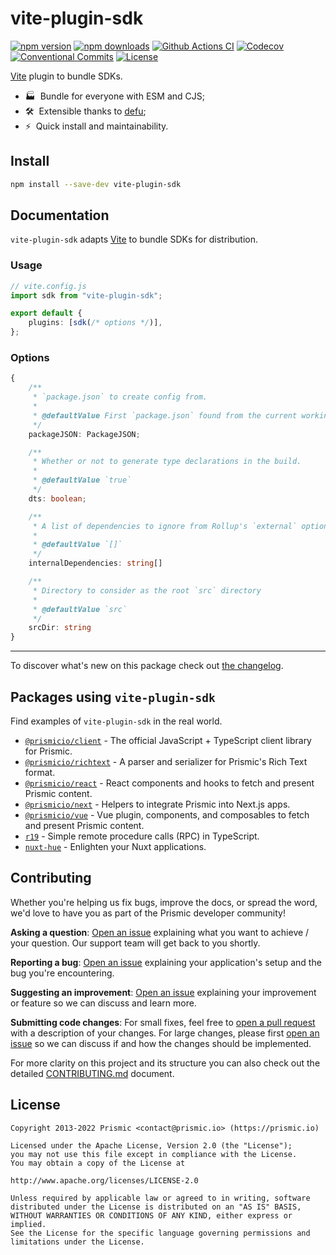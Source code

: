 <!--

TODO: Go through all "TODO" comments in the project

TODO: Replace all on all files (README.md, CONTRIBUTING.md, bug_report.md, package.json):
- vite-plugin-sdk
- Vite plugin to bundle SDKs
- prismicio-community/vite-plugin-sdk
- vite-plugin-sdk

-->

# vite-plugin-sdk

[![npm version][npm-version-src]][npm-version-href]
[![npm downloads][npm-downloads-src]][npm-downloads-href]
[![Github Actions CI][github-actions-ci-src]][github-actions-ci-href]
[![Codecov][codecov-src]][codecov-href]
[![Conventional Commits][conventional-commits-src]][conventional-commits-href]
[![License][license-src]][license-href]

<!-- TODO: Replacing link to Prismic with [Prismic][prismic] is useful here -->

[Vite][vite] plugin to bundle SDKs.

- 🏭 &nbsp;Bundle for everyone with ESM and CJS;
- 🛠 &nbsp;Extensible thanks to [defu][defu];
- ⚡ &nbsp;Quick install and maintainability.

<!--

TODO: Create a small list of package features:

- 🤔 &nbsp;A useful feature;
- 🥴 &nbsp;Another useful feature;
- 🙃 &nbsp;A final useful feature.

Non-breaking space: &nbsp; are here on purpose to fix emoji rendering on certain systems.

-->

## Install

```bash
npm install --save-dev vite-plugin-sdk
```

## Documentation

`vite-plugin-sdk` adapts [Vite][vite] to bundle SDKs for distribution.

### Usage

```typescript
// vite.config.js
import sdk from "vite-plugin-sdk";

export default {
	plugins: [sdk(/* options */)],
};
```

### Options

```typescript
{
	/**
	 * `package.json` to create config from.
	 *
	 * @defaultValue First `package.json` found from the current working directory and up.
	 */
	packageJSON: PackageJSON;

	/**
	 * Whether or not to generate type declarations in the build.
	 *
	 * @defaultValue `true`
	 */
	dts: boolean;

	/**
	 * A list of dependencies to ignore from Rollup's `external` option.
	 *
	 * @defaultValue `[]`
	 */
	internalDependencies: string[]

	/**
	 * Directory to consider as the root `src` directory
	 *
	 * @defaultValue `src`
	 */
	srcDir: string
}
```

---

To discover what's new on this package check out [the changelog][changelog].

## Packages using `vite-plugin-sdk`

Find examples of `vite-plugin-sdk` in the real world.

- [`@prismicio/client`](https://github.com/prismicio/prismic-client) - The official JavaScript + TypeScript client library for Prismic.
- [`@prismicio/richtext`](https://github.com/prismicio/prismic-richtext) - A parser and serializer for Prismic's Rich Text format.
- [`@prismicio/react`](https://github.com/prismicio/prismic-react) - React components and hooks to fetch and present Prismic content.
- [`@prismicio/next`](https://github.com/prismicio/prismic-next) - Helpers to integrate Prismic into Next.js apps.
- [`@prismicio/vue`](https://github.com/prismicio/prismic-vue) - Vue plugin, components, and composables to fetch and present Prismic content.
- [`r19`](https://github.com/prismicio-community/r19) - Simple remote procedure calls (RPC) in TypeScript.
- [`nuxt-hue`](https://github.com/lihbr/nuxt-hue) - Enlighten your Nuxt applications.

## Contributing

Whether you're helping us fix bugs, improve the docs, or spread the word, we'd love to have you as part of the Prismic developer community!

**Asking a question**: [Open an issue][repo-bug-report] explaining what you want to achieve / your question. Our support team will get back to you shortly.

**Reporting a bug**: [Open an issue][repo-bug-report] explaining your application's setup and the bug you're encountering.

**Suggesting an improvement**: [Open an issue][repo-feature-request] explaining your improvement or feature so we can discuss and learn more.

**Submitting code changes**: For small fixes, feel free to [open a pull request][repo-pull-requests] with a description of your changes. For large changes, please first [open an issue][repo-feature-request] so we can discuss if and how the changes should be implemented.

For more clarity on this project and its structure you can also check out the detailed [CONTRIBUTING.md][contributing] document.

## License

```
Copyright 2013-2022 Prismic <contact@prismic.io> (https://prismic.io)

Licensed under the Apache License, Version 2.0 (the "License");
you may not use this file except in compliance with the License.
You may obtain a copy of the License at

http://www.apache.org/licenses/LICENSE-2.0

Unless required by applicable law or agreed to in writing, software
distributed under the License is distributed on an "AS IS" BASIS,
WITHOUT WARRANTIES OR CONDITIONS OF ANY KIND, either express or implied.
See the License for the specific language governing permissions and
limitations under the License.
```

<!-- Links -->

[vite]: https://vitejs.dev
[prismic]: https://prismic.io
[defu]: https://github.com/unjs/defu#function-merger

<!-- TODO: Replace link with a more useful one if available -->

[changelog]: ./CHANGELOG.md
[contributing]: ./CONTRIBUTING.md

<!-- TODO: Replace link with a more useful one if available -->

[repo-bug-report]: https://github.com/prismicio-community/vite-plugin-sdk/issues/new?assignees=&labels=bug&template=bug_report.md&title=
[repo-feature-request]: https://github.com/prismicio-community/vite-plugin-sdk/issues/new?assignees=&labels=enhancement&template=feature_request.md&title=
[repo-pull-requests]: https://github.com/prismicio-community/vite-plugin-sdk/pulls

<!-- Badges -->

[npm-version-src]: https://img.shields.io/npm/v/vite-plugin-sdk/latest.svg
[npm-version-href]: https://npmjs.com/package/vite-plugin-sdk
[npm-downloads-src]: https://img.shields.io/npm/dm/vite-plugin-sdk.svg
[npm-downloads-href]: https://npmjs.com/package/vite-plugin-sdk
[github-actions-ci-src]: https://github.com/prismicio-community/vite-plugin-sdk/workflows/ci/badge.svg
[github-actions-ci-href]: https://github.com/prismicio-community/vite-plugin-sdk/actions?query=workflow%3Aci
[codecov-src]: https://img.shields.io/codecov/c/github/prismicio-community/vite-plugin-sdk.svg
[codecov-href]: https://codecov.io/gh/prismicio-community/vite-plugin-sdk
[conventional-commits-src]: https://img.shields.io/badge/Conventional%20Commits-1.0.0-yellow.svg
[conventional-commits-href]: https://conventionalcommits.org
[license-src]: https://img.shields.io/npm/l/vite-plugin-sdk.svg
[license-href]: https://npmjs.com/package/vite-plugin-sdk
